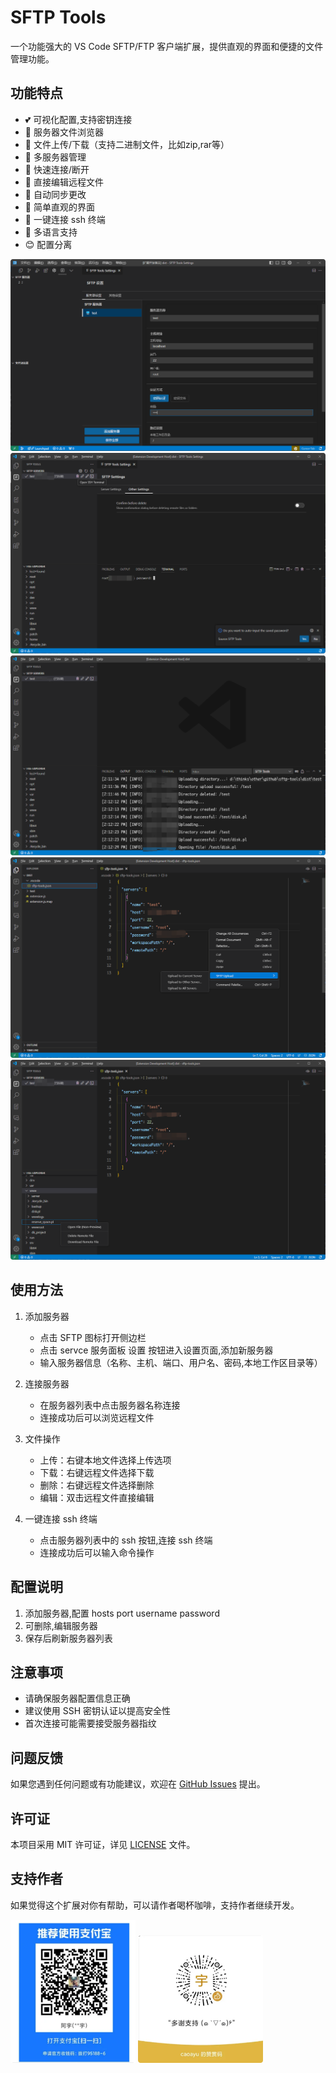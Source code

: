# SFTP Tools

一个功能强大的 VS Code SFTP/FTP 客户端扩展，提供直观的界面和便捷的文件管理功能。

## 功能特点

- 💕 可视化配置,支持密钥连接
- 📁 服务器文件浏览器
- 🔄 文件上传/下载（支持二进制文件，比如zip,rar等）
- 🔌 多服务器管理
- 🚀 快速连接/断开
- 📝 直接编辑远程文件
- 🔄 自动同步更改
- 🎯 简单直观的界面
- 👾 一键连接 ssh 终端
- 🤗 多语言支持
- 😊 配置分离

![alt text](./media/images/setting1.png)
![alt text](./media/images/setting2.png)
![alt text](./media/images/use1.png)
![alt text](./media/images/use2.png)
![alt text](./media/images/use3.png)

## 使用方法

1. 添加服务器
   - 点击 SFTP 图标打开侧边栏
   - 点击 servce 服务面板 设置 按钮进入设置页面,添加新服务器
   - 输入服务器信息（名称、主机、端口、用户名、密码,本地工作区目录等）

2. 连接服务器
   - 在服务器列表中点击服务器名称连接
   - 连接成功后可以浏览远程文件

3. 文件操作
   - 上传：右键本地文件选择上传选项
   - 下载：右键远程文件选择下载
   - 删除：右键远程文件选择删除
   - 编辑：双击远程文件直接编辑
4. 一键连接 ssh 终端
   - 点击服务器列表中的 ssh 按钮,连接 ssh 终端
   - 连接成功后可以输入命令操作

## 配置说明
1. 添加服务器,配置 hosts port username password 
2. 可删除,编辑服务器
3. 保存后刷新服务器列表

## 注意事项

- 请确保服务器配置信息正确
- 建议使用 SSH 密钥认证以提高安全性
- 首次连接可能需要接受服务器指纹

## 问题反馈

如果您遇到任何问题或有功能建议，欢迎在 [GitHub Issues](https://github.com/ayuayue/sftp-tools/issues) 提出。

## 许可证

本项目采用 MIT 许可证，详见 [LICENSE](LICENSE) 文件。

## 支持作者

如果觉得这个扩展对你有帮助，可以请作者喝杯咖啡，支持作者继续开发。

<img src="./media/alipay.png" alt="支付宝" width="200">

<img src="./media/wechat_pay.png" alt="微信" width="200">